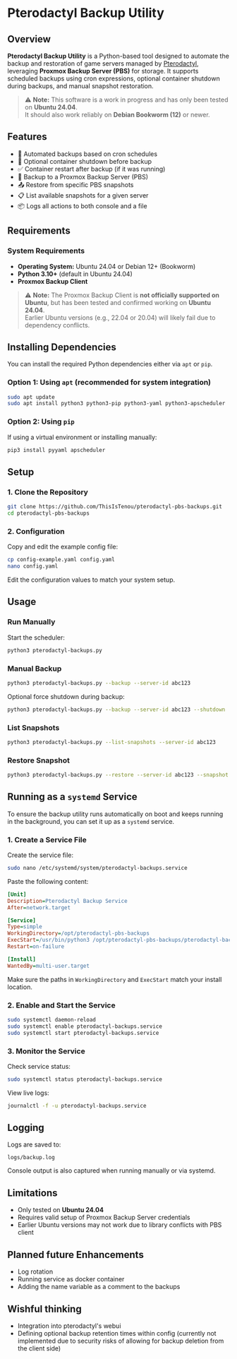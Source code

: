 # Pterodactyl Backup Utility

## Overview

**Pterodactyl Backup Utility** is a Python-based tool designed to automate the backup and restoration of game servers managed by [Pterodactyl](https://pterodactyl.io/), leveraging **Proxmox Backup Server (PBS)** for storage. It supports scheduled backups using cron expressions, optional container shutdown during backups, and manual snapshot restoration.

> ⚠️ **Note:** This software is a work in progress and has only been tested on **Ubuntu 24.04**.  
> It should also work reliably on **Debian Bookworm (12)** or newer.



## Features

- 🔁 Automated backups based on cron schedules  
- 🛑 Optional container shutdown before backup  
- ✅ Container restart after backup (if it was running)  
- 💾 Backup to a Proxmox Backup Server (PBS)  
- 📤 Restore from specific PBS snapshots  
- 📋 List available snapshots for a given server  
- 📦 Logs all actions to both console and a file  



## Requirements

### System Requirements

- **Operating System:** Ubuntu 24.04 or Debian 12+ (Bookworm)
- **Python 3.10+** (default in Ubuntu 24.04)
- **Proxmox Backup Client**

> ⚠️ **Note:** The Proxmox Backup Client is **not officially supported on Ubuntu**, but has been tested and confirmed working on **Ubuntu 24.04**.  
> Earlier Ubuntu versions (e.g., 22.04 or 20.04) will likely fail due to dependency conflicts.



## Installing Dependencies

You can install the required Python dependencies either via `apt` or `pip`.

### Option 1: Using `apt` (recommended for system integration)

```bash
sudo apt update
sudo apt install python3 python3-pip python3-yaml python3-apscheduler
```

### Option 2: Using `pip`

If using a virtual environment or installing manually:

```bash
pip3 install pyyaml apscheduler
```



## Setup

### 1. Clone the Repository

```bash
git clone https://github.com/ThisIsTenou/pterodactyl-pbs-backups.git
cd pterodactyl-pbs-backups
```

### 2. Configuration

Copy and edit the example config file:

```bash
cp config-example.yaml config.yaml
nano config.yaml
```

Edit the configuration values to match your system setup.



## Usage

### Run Manually

Start the scheduler:

```bash
python3 pterodactyl-backups.py
```

### Manual Backup

```bash
python3 pterodactyl-backups.py --backup --server-id abc123
```

Optional force shutdown during backup:

```bash
python3 pterodactyl-backups.py --backup --server-id abc123 --shutdown
```

### List Snapshots

```bash
python3 pterodactyl-backups.py --list-snapshots --server-id abc123
```

### Restore Snapshot

```bash
python3 pterodactyl-backups.py --restore --server-id abc123 --snapshot snapshot-name
```



## Running as a `systemd` Service

To ensure the backup utility runs automatically on boot and keeps running in the background, you can set it up as a `systemd` service.

### 1. Create a Service File

Create the service file:

```bash
sudo nano /etc/systemd/system/pterodactyl-backups.service
```

Paste the following content:

```ini
[Unit]
Description=Pterodactyl Backup Service
After=network.target

[Service]
Type=simple
WorkingDirectory=/opt/pterodactyl-pbs-backups
ExecStart=/usr/bin/python3 /opt/pterodactyl-pbs-backups/pterodactyl-backups.py
Restart=on-failure

[Install]
WantedBy=multi-user.target
```

Make sure the paths in `WorkingDirectory` and `ExecStart` match your install location.

### 2. Enable and Start the Service

```bash
sudo systemctl daemon-reload
sudo systemctl enable pterodactyl-backups.service
sudo systemctl start pterodactyl-backups.service
```

### 3. Monitor the Service

Check service status:

```bash
sudo systemctl status pterodactyl-backups.service
```

View live logs:

```bash
journalctl -f -u pterodactyl-backups.service
```



## Logging

Logs are saved to:

```
logs/backup.log
```

Console output is also captured when running manually or via systemd.



## Limitations

- Only tested on **Ubuntu 24.04**
- Requires valid setup of Proxmox Backup Server credentials
- Earlier Ubuntu versions may not work due to library conflicts with PBS client



## Planned future Enhancements

- Log rotation
- Running service as docker container
- Adding the name variable as a comment to the backups

## Wishful thinking

- Integration into pterodactyl's webui
- Defining optional backup retention times within config (currently not implemented due to security risks of allowing for backup deletion from the client side)
